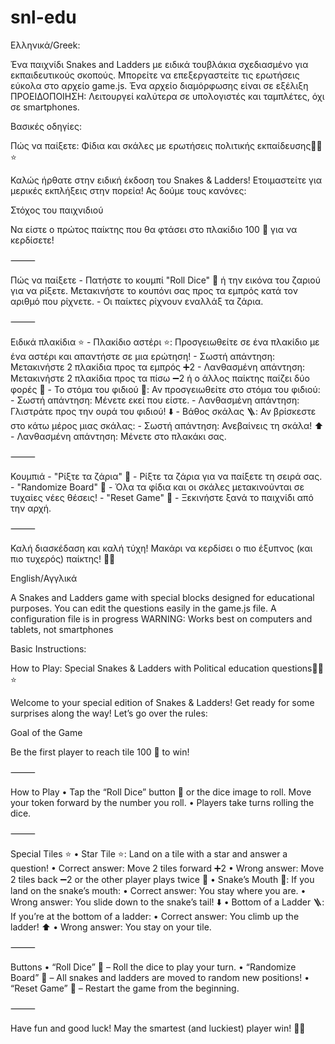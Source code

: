 # snl-edu
Ελληνικά/Greek:

Ένα παιχνίδι Snakes and Ladders με ειδικά τουβλάκια σχεδιασμένο για εκπαιδευτικούς σκοπούς. Μπορείτε να επεξεργαστείτε τις ερωτήσεις εύκολα στο αρχείο game.js. Ένα αρχείο διαμόρφωσης είναι σε εξέλιξη
ΠΡΟΕΙΔΟΠΟΙΗΣΗ: Λειτουργεί καλύτερα σε υπολογιστές και ταμπλέτες, όχι σε smartphones.

Βασικές οδηγίες:

Πώς να παίξετε: Φίδια και σκάλες με ερωτήσεις πολιτικής εκπαίδευσης🎲🐍⭐

Καλώς ήρθατε στην ειδική έκδοση του Snakes & Ladders! Ετοιμαστείτε για μερικές εκπλήξεις στην πορεία! Ας δούμε τους κανόνες:

Στόχος του παιχνιδιού

Να είστε ο πρώτος παίκτης που θα φτάσει στο πλακίδιο 100 🏁 για να κερδίσετε!

⸻

Πώς να παίξετε
	- Πατήστε το κουμπί "Roll Dice" 🎲 ή την εικόνα του ζαριού για να ρίξετε. Μετακινήστε το κουπόνι σας προς τα εμπρός κατά τον αριθμό που ρίχνετε.
	- Οι παίκτες ρίχνουν εναλλάξ τα ζάρια.

⸻

Ειδικά πλακίδια ⭐
	- Πλακίδιο αστέρι ⭐:
Προσγειωθείτε σε ένα πλακίδιο με ένα αστέρι και απαντήστε σε μια ερώτηση!
	- Σωστή απάντηση: Μετακινήστε 2 πλακίδια προς τα εμπρός ➕2
	- Λανθασμένη απάντηση: Μετακινήστε 2 πλακίδια προς τα πίσω ➖2 ή ο άλλος παίκτης παίζει δύο φορές 🔁
	- Το στόμα του φιδιού 🐍:
Αν προσγειωθείτε στο στόμα του φιδιού:
	- Σωστή απάντηση: Μένετε εκεί που είστε.
	- Λανθασμένη απάντηση: Γλιστράτε προς την ουρά του φιδιού! ⬇️
	- Βάθος σκάλας 🪜:
Αν βρίσκεστε στο κάτω μέρος μιας σκάλας:
	- Σωστή απάντηση: Ανεβαίνεις τη σκάλα! ⬆️
	- Λανθασμένη απάντηση: Μένετε στο πλακάκι σας.

⸻

Κουμπιά
	- "Ρίξτε τα ζάρια" 🎲 - Ρίξτε τα ζάρια για να παίξετε τη σειρά σας.
	- "Randomize Board" 🔀 - Όλα τα φίδια και οι σκάλες μετακινούνται σε τυχαίες νέες θέσεις!
	- "Reset Game" 🔁 - Ξεκινήστε ξανά το παιχνίδι από την αρχή.

⸻

Καλή διασκέδαση και καλή τύχη!
Μακάρι να κερδίσει ο πιο έξυπνος (και πιο τυχερός) παίκτης! 🧠✨

English/Αγγλικά

A Snakes and Ladders game with special blocks designed for educational purposes. You can edit the questions easily in the game.js file. A configuration file is in progress
WARNING: Works best on computers and tablets, not smartphones

Basic Instructions:

How to Play: Special Snakes & Ladders with Political education questions🎲🐍⭐

Welcome to your special edition of Snakes & Ladders! Get ready for some surprises along the way! Let’s go over the rules:

Goal of the Game

Be the first player to reach tile 100 🏁 to win!

⸻

How to Play
	•	Tap the “Roll Dice” button 🎲 or the dice image to roll. Move your token forward by the number you roll.
	•	Players take turns rolling the dice.

⸻

Special Tiles ⭐
	•	Star Tile ⭐:
Land on a tile with a star and answer a question!
	•	Correct answer: Move 2 tiles forward ➕2
	•	Wrong answer: Move 2 tiles back ➖2 or the other player plays twice 🔁
	•	Snake’s Mouth 🐍:
If you land on the snake’s mouth:
	•	Correct answer: You stay where you are.
	•	Wrong answer: You slide down to the snake’s tail! ⬇️
	•	Bottom of a Ladder 🪜:
If you’re at the bottom of a ladder:
	•	Correct answer: You climb up the ladder! ⬆️
	•	Wrong answer: You stay on your tile.

⸻

Buttons
	•	“Roll Dice” 🎲 – Roll the dice to play your turn.
	•	“Randomize Board” 🔀 – All snakes and ladders are moved to random new positions!
	•	“Reset Game” 🔁 – Restart the game from the beginning.

⸻

Have fun and good luck!
May the smartest (and luckiest) player win! 🧠✨

